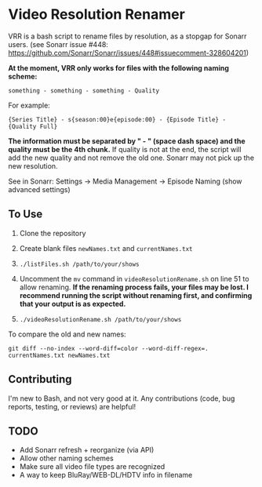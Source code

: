 # Video Resolution Renamer

VRR is a bash script to rename files by resolution, as a stopgap for Sonarr users. (see Sonarr issue #448: https://github.com/Sonarr/Sonarr/issues/448#issuecomment-328604201)

**At the moment, VRR only works for files with the following naming scheme:**

    something - something - something - Quality

For example:

    {Series Title} - s{season:00}e{episode:00} - {Episode Title} - {Quality Full}

**The information must be separated by " - " (space dash space) and the quality must be the 4th chunk.** If quality is not at the end, the script will add the new quality and not remove the old one. Sonarr may not pick up the new resolution.

See in Sonarr: Settings -> Media Management -> Episode Naming (show advanced settings)

## To Use

1. Clone the repository

2. Create blank files `newNames.txt` and `currentNames.txt`

3. `./listFiles.sh /path/to/your/shows`

4. Uncomment the `mv` command in `videoResolutionRename.sh` on line 51 to allow renaming. **If the renaming process fails, your files may be lost. I recommend running the script without renaming first, and confirming that your output is as expected.**

5. `./videoResolutionRename.sh /path/to/your/shows`

To compare the old and new names:

    git diff --no-index --word-diff=color --word-diff-regex=. currentNames.txt newNames.txt


## Contributing
I'm new to Bash, and not very good at it. Any contributions (code, bug reports, testing, or reviews) are helpful!


## TODO
* Add Sonarr refresh + reorganize (via API)
* Allow other naming schemes
* Make sure all video file types are recognized
* A way to keep BluRay/WEB-DL/HDTV info in filename
